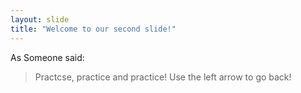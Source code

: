 ```yaml
---
layout: slide
title: "Welcome to our second slide!"
---
```

As Someone said:
> Practcse, practice and practice!
Use the left arrow to go back!
